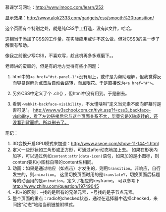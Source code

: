 慕课学习网址：http://www.imooc.com/learn/252

显示效果：http://www.alok2333.com/gadgets/css/smooth%20transition/

这个页面有个特别之处，就是纯CSS手工打造，没有js文件，哈哈。

这相当于添加了CSS的工作量，在实际应用或许不这么做，但对CSS3的进一步了解很有帮助。

像我之前很少写CSS，不喜欢写，趁此机再多多琢磨下。。

老师讲的蛮顺的，但是有的地方觉得有些小问题：

1. html中的`<a href="#st-panel-1">`没有用上，或许是为帮助理解，但我觉得反而容易误解为点击后自动会跳转，而且眼花。于是直接改为`<a href="#">`。

2. 另外CSS中定义了个 .clr{} ，但html中没有用到。于是删去。

3. 看到`-webkit-backface-visibility`，不太懂啥叫"定义当元素不面向屏幕时是否可见"。
http://www.w3school.com.cn/tiy/t.asp?f=css3_backface-visibility，看了左边链接后它与这个页面关系不大，毕竟它是X轴旋转的，还没看到背面呢。所以删去了。


笔记：

1. 3D变换开启GPU模式来加速：http://www.aseoe.com/show-11-144-1.html
2. 定义一些形状如三角形或正方形，可通过after动态地加上去。
如果在形状内加字，可以通过例如`content:attr(data-icon)`语句，如果加的是小图标，则content要和小图标自带的content名相同。
3. 动画：如果是通过响应（如点击）才发生的，则用`transition`。非响应，自行发生的，则`animation`。
这里切换页面时用的是`translateY`，切换页面后标题等的动画用的是`animation`，定义了相应的keyframe。
可以参考下 http://www.zhihu.com/question/19749045
4. ~和+的区别：~找的是所有的兄弟元素，+号找的是子节点元素。
5. 整个页面的重点：radio的checked状态，通过在选择器中选择checked，来间接“动态”地给当前链接附样式。


